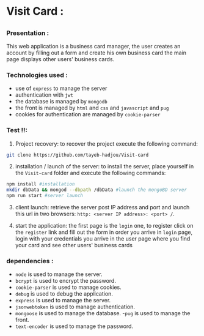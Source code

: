 # Visit Card :
##  

### Presentation :

This web application is a business card manager,
the user creates an account by filling out a form and create his own business card
the main page displays other users' business cards.

### Technologies used :

- use of `express` to manage the server
- authentication with `jwt`
- the database is managed by `mongodb`
- the front is managed by `html` and `css` and `javascript` and `pug`
- cookies for authentication are managed by `cookie-parser`

### Test !!:

1. Project recovery:
to recover the project execute the following command:
```bash
git clone https://github.com/tayeb-hadjou/Visit-card

```
2. installation / launch of the server:
to install the server, place yourself in the `Visit-card` folder and execute the following commands:
```bash
npm install #installation
mkdir dbData && mongod --dbpath /dbData #launch the mongoBD server
npm run start #server launch
```
3. client launch:
retrieve the server post IP address and port and launch this url in two browsers: `http: <server IP address>: <port> /`.

4. start the application:
the first page is the `login` one,
to register click on the `register` link and fill out the form
in order you arrive in `login` page, login with your credentials
you arrive in the user page where you find your card and see other users' business cards

### dependencies :

- `node` is used to manage the server.
- `bcrypt` is used to encrypt the password.
- `cookie-parser` is used to manage cookies.
- `debug` is used to debug the application.
- `express` is used to manage the server.
- `jsonwebtoken` is used to manage authentication.
- `mongoose` is used to manage the database.
-`pug` is used to manage the front.
- `text-encoder` is used to manage the password.